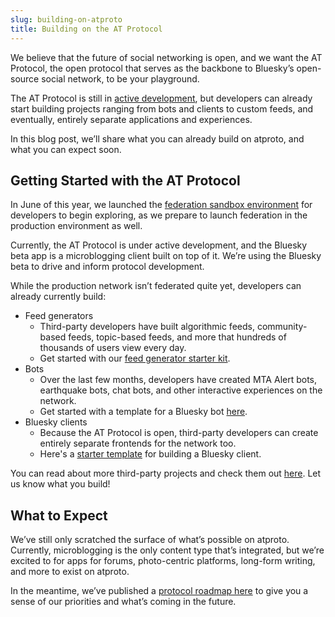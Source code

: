```yaml
---
slug: building-on-atproto
title: Building on the AT Protocol
---
```


We believe that the future of social networking is open, and we want the AT Protocol, the open protocol that serves as the backbone to Bluesky’s open-source social network, to be your playground. 

The AT Protocol is still in [active development](https://github.com/bluesky-social/atproto), but developers can already start building projects ranging from bots and clients to custom feeds, and eventually, entirely separate applications and experiences.

In this blog post, we’ll share what you can already build on atproto, and what you can expect soon.

## Getting Started with the AT Protocol

In June of this year, we launched the [federation sandbox environment](/blog/federation-sandbox) for developers to begin exploring, as we prepare to launch federation in the production environment as well.

Currently, the AT Protocol is under active development, and the Bluesky beta app is a microblogging client built on top of it. We’re using the Bluesky beta to drive and inform protocol development. 

While the production network isn’t federated quite yet, developers can already currently build:

* Feed generators
    * Third-party developers have built algorithmic feeds, community-based feeds, topic-based feeds, and more that hundreds of thousands of users view every day.
    * Get started with our [feed generator starter kit](/docs/starter-templates/custom-feeds). 
* Bots
    * Over the last few months, developers have created MTA Alert bots, earthquake bots, chat bots, and other interactive experiences on the network.
    * Get started with a template for a Bluesky bot [here](/docs/starter-templates/bots).
* Bluesky clients
    * Because the AT Protocol is open, third-party developers can create entirely separate frontends for the network too.
    * Here's a [starter template](/docs/starter-templates/clients) for building a Bluesky client.

You can read about more third-party projects and check them out [here](/showcase). Let us know what you build!

## What to Expect

We’ve still only scratched the surface of what’s possible on atproto. Currently, microblogging is the only content type that’s integrated, but we’re excited to for apps for forums, photo-centric platforms, long-form writing, and more to exist on atproto. 

In the meantime, we’ve published a [protocol roadmap here](/blog/protocol-roadmap) to give you a sense of our priorities and what’s coming in the future.  
